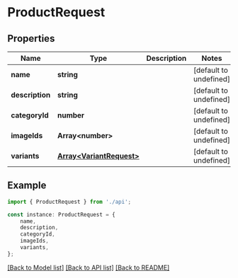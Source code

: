# ProductRequest


## Properties

Name | Type | Description | Notes
------------ | ------------- | ------------- | -------------
**name** | **string** |  | [default to undefined]
**description** | **string** |  | [default to undefined]
**categoryId** | **number** |  | [default to undefined]
**imageIds** | **Array&lt;number&gt;** |  | [default to undefined]
**variants** | [**Array&lt;VariantRequest&gt;**](VariantRequest.md) |  | [default to undefined]

## Example

```typescript
import { ProductRequest } from './api';

const instance: ProductRequest = {
    name,
    description,
    categoryId,
    imageIds,
    variants,
};
```

[[Back to Model list]](../README.md#documentation-for-models) [[Back to API list]](../README.md#documentation-for-api-endpoints) [[Back to README]](../README.md)
